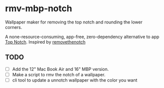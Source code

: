 # rmv-mbp-notch

Wallpaper maker for removing the top notch and rounding the lower corners.

A none-resource-consuming, app-free, zero-dependency alternative to app [Top Notch](https://topnotch.app/). Inspired by [removethenotch](removethenotch.com)

## TODO

- [ ] Add the 12" Mac Book Air and 16" MBP version.
- [ ] Make a script to rmv the notch of a wallpaper.
- [ ] cli tool to update a unnotch wallpaper with the color you want
